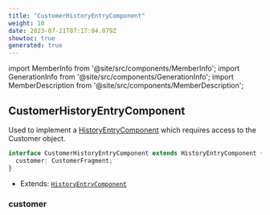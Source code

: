 ```yaml
---
title: "CustomerHistoryEntryComponent"
weight: 10
date: 2023-07-21T07:17:04.079Z
showtoc: true
generated: true
---
```

<!-- This file was generated from the Vendure source. Do not modify. Instead, re-run the "docs:build" script -->
import MemberInfo from '@site/src/components/MemberInfo';
import GenerationInfo from '@site/src/components/GenerationInfo';
import MemberDescription from '@site/src/components/MemberDescription';


## CustomerHistoryEntryComponent

<GenerationInfo sourceFile="packages/admin-ui/src/lib/core/src/providers/custom-history-entry-component/history-entry-component-types.ts" sourceLine="64" packageName="@vendure/admin-ui" since="1.9.0" />

Used to implement a <a href='/docs/reference/admin-ui-api/custom-history-entry-components/history-entry-component#historyentrycomponent'>HistoryEntryComponent</a> which requires access to the Customer object.

```ts title="Signature"
interface CustomerHistoryEntryComponent extends HistoryEntryComponent {
  customer: CustomerFragment;
}
```
* Extends: <code><a href='/docs/reference/admin-ui-api/custom-history-entry-components/history-entry-component#historyentrycomponent'>HistoryEntryComponent</a></code>



<div className="members-wrapper">

### customer

<MemberInfo kind="property" type="CustomerFragment"   />




</div>
